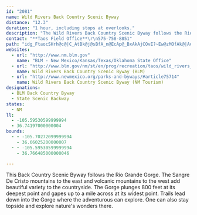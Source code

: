 ```yaml
---
id: "2081"
name: Wild Rivers Back Country Scenic Byway
distance: "12.3"
duration: "1 hour, including stops at overlooks."
description: "The Wild Rivers Back Country Scenic Byway follows the Rio Grande Gorge in the north-central area of New Mexico, near the village of Questa."
contact: "**Taos Field Office**\r\n575-758-8851"
path: "idg_FtaocSHrh@c@|C_AtBk@j@sBfA_n@EcAp@_BxAkAjCOvE?~Ew@zMOfAk@|AoIzKuBzEuHrMeCtFyArDyAfEwAdDyChG_A~A}NdUo@h@_DlAqBpAaAtAc@dAiAtEUfBc@bBiBtE}@xE{@hHc@nOErPYjU]vBhAdUNj^dB|M`A`Z~AzRdAfJlDvMd@hFxBfChEnAhCrAtFx@vKZrKlEzFp@tGjBh@?pAxCpAf@bEqAhAdCt@dAhAzAvAvAfJtHbG~GfCfBhExBpFhGlDvCjAr@rAd@l@FbEGZLpBxAbClAnGxBvEpAlBLnC?fBVjA^zDbBpKrFh@h@jA`Dx@l@zCj@rHFbADtAXf@r@xAzEt@v@\\JxB?z@L`CxAtA^xEPpDf@vBPj@?vDe@bA@bE|@~Al@h@j@xFpI`AhAtAx@xA^fC?xAKxHmBtCe@nBVfDtB~@^hCXhEX~@PzAj@dBx@vJfHhBt@`Ep@~DhBvBnA`EfEn@`ATfABvBV~@RXrBtB|Bv@n@j@vC|FnA|A|EtB|LxEzDdC^F|AG~@QbDgBj@IhBVx@BjCq@`AkAVaBDgAHu@X{@h@}@tCoC^q@^iARqAEwBDaA^mAHs@Iw@s@_CEa@C]PgC?oBs@sE^_NRoA`BaE`@qAJ_BCaDHc@Nc@xAoBL]nANrA?~@ShAy@`FeGnAgAZE`BPdAA~KyObI{GbCmDr@g@bBYbFTbA[hBsAhCwA|C{@zIT|DGh@JxFrBlDTnPRbCVdOxE|HxBv@ZrCjDp@`@fARrBa@j@y@f@uBA}C_AgCiFwGeC}HmCuDyA}@wCcAcDUwDj@cDZsCq@wNmKYK{Df@iKT{DbAuCbAeBUwGaCqGcA_FH_Bf@mCzAmCtB_BnA_BtA{B~FmEzJqBvB{Cj@iBx@gBPm@Qp@nIBtJ_@rC{CbFq@fHkBjAVB"
websites:
  - url: "http://www.nm.blm.gov"
    name: "BLM - New Mexico/Kansas/Texas/Oklahoma State Office"
  - url: "http://www.blm.gov/nm/st/en/prog/recreation/taos/wild_rivers_byway.html"
    name: Wild Rivers Back Country Scenic Byway (BLM)
  - url: "http://www.newmexico.org/parks-and-byways/#article75714"
    name: Wild Rivers Back Country Scenic Byway (NM Tourism)
designations:
  - BLM Back Country Byway
  - State Scenic Backway
states:
  - NM
ll:
  - -105.59530599999994
  - 36.74197000000004
bounds:
  - - -105.70272099999994
    - 36.66025200000007
  - - -105.59530599999994
    - 36.766485000000046

---
```


<p>This Back Country Scenic Byway follows the Rio Grande Gorge. The
Sangre De Cristo mountains to the east and volcanic mountains to
the west add beautiful variety to the countryside. The Gorge
plunges 800 feet at its deepest point and gapes up to a mile across
at its widest point. Trails lead down into the Gorge where the
adventurous can explore. One can also stay topside and explore
nature's wonders there.</p>
